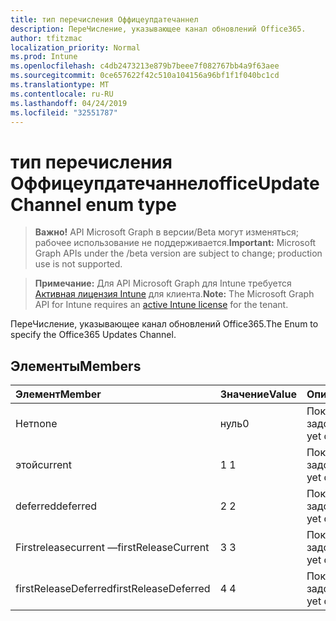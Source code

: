 ```yaml
---
title: тип перечисления Оффицеупдатечаннел
description: ПереЧисление, указывающее канал обновлений Office365.
author: tfitzmac
localization_priority: Normal
ms.prod: Intune
ms.openlocfilehash: c4db2473213e879b7beee7f082767bb4a9f63aee
ms.sourcegitcommit: 0ce657622f42c510a104156a96bf1f1f040bc1cd
ms.translationtype: MT
ms.contentlocale: ru-RU
ms.lasthandoff: 04/24/2019
ms.locfileid: "32551787"
---
```

# <a name="officeupdatechannel-enum-type"></a><span data-ttu-id="a2922-103">тип перечисления Оффицеупдатечаннел</span><span class="sxs-lookup"><span data-stu-id="a2922-103">officeUpdateChannel enum type</span></span>

> <span data-ttu-id="a2922-104">**Важно!** API Microsoft Graph в версии/Beta могут изменяться; рабочее использование не поддерживается.</span><span class="sxs-lookup"><span data-stu-id="a2922-104">**Important:** Microsoft Graph APIs under the /beta version are subject to change; production use is not supported.</span></span>

> <span data-ttu-id="a2922-105">**Примечание:** Для API Microsoft Graph для Intune требуется [Активная лицензия Intune](https://go.microsoft.com/fwlink/?linkid=839381) для клиента.</span><span class="sxs-lookup"><span data-stu-id="a2922-105">**Note:** The Microsoft Graph API for Intune requires an [active Intune license](https://go.microsoft.com/fwlink/?linkid=839381) for the tenant.</span></span>

<span data-ttu-id="a2922-106">ПереЧисление, указывающее канал обновлений Office365.</span><span class="sxs-lookup"><span data-stu-id="a2922-106">The Enum to specify the Office365 Updates Channel.</span></span>

## <a name="members"></a><span data-ttu-id="a2922-107">Элементы</span><span class="sxs-lookup"><span data-stu-id="a2922-107">Members</span></span>
|<span data-ttu-id="a2922-108">Элемент</span><span class="sxs-lookup"><span data-stu-id="a2922-108">Member</span></span>|<span data-ttu-id="a2922-109">Значение</span><span class="sxs-lookup"><span data-stu-id="a2922-109">Value</span></span>|<span data-ttu-id="a2922-110">Описание</span><span class="sxs-lookup"><span data-stu-id="a2922-110">Description</span></span>|
|:---|:---|:---|
|<span data-ttu-id="a2922-111">Нет</span><span class="sxs-lookup"><span data-stu-id="a2922-111">none</span></span>|<span data-ttu-id="a2922-112">нуль</span><span class="sxs-lookup"><span data-stu-id="a2922-112">0</span></span>|<span data-ttu-id="a2922-113">Пока не задокументировано.</span><span class="sxs-lookup"><span data-stu-id="a2922-113">Not yet documented</span></span>|
|<span data-ttu-id="a2922-114">этой</span><span class="sxs-lookup"><span data-stu-id="a2922-114">current</span></span>|<span data-ttu-id="a2922-115">1 </span><span class="sxs-lookup"><span data-stu-id="a2922-115">1</span></span>|<span data-ttu-id="a2922-116">Пока не задокументировано.</span><span class="sxs-lookup"><span data-stu-id="a2922-116">Not yet documented</span></span>|
|<span data-ttu-id="a2922-117">deferred</span><span class="sxs-lookup"><span data-stu-id="a2922-117">deferred</span></span>|<span data-ttu-id="a2922-118">2 </span><span class="sxs-lookup"><span data-stu-id="a2922-118">2</span></span>|<span data-ttu-id="a2922-119">Пока не задокументировано.</span><span class="sxs-lookup"><span data-stu-id="a2922-119">Not yet documented</span></span>|
|<span data-ttu-id="a2922-120">Firstreleasecurrent —</span><span class="sxs-lookup"><span data-stu-id="a2922-120">firstReleaseCurrent</span></span>|<span data-ttu-id="a2922-121">3 </span><span class="sxs-lookup"><span data-stu-id="a2922-121">3</span></span>|<span data-ttu-id="a2922-122">Пока не задокументировано.</span><span class="sxs-lookup"><span data-stu-id="a2922-122">Not yet documented</span></span>|
|<span data-ttu-id="a2922-123">firstReleaseDeferred</span><span class="sxs-lookup"><span data-stu-id="a2922-123">firstReleaseDeferred</span></span>|<span data-ttu-id="a2922-124">4 </span><span class="sxs-lookup"><span data-stu-id="a2922-124">4</span></span>|<span data-ttu-id="a2922-125">Пока не задокументировано.</span><span class="sxs-lookup"><span data-stu-id="a2922-125">Not yet documented</span></span>|





